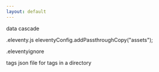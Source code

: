```yaml
---
layout: default
---
```

data cascade



.eleventy.js
eleventyConfig.addPassthroughCopy("assets");

.eleventyignore

tags
json file for tags in a directory